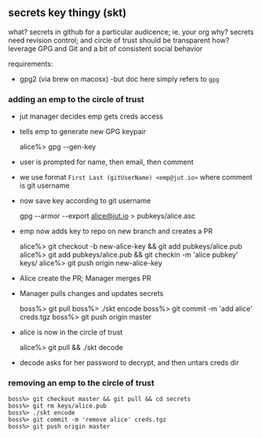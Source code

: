 ## secrets key thingy (skt)

what?  secrets in github for a particular audicence; ie. your org
why?   secrets need revision control; and circle of trust should be transparent
how?   leverage GPG and Git and a bit of consistent social behavior

requirements:

* gpg2 (via brew on macosx) -but doc here simply refers to `gpg`

### adding an emp to the circle of trust

* jut manager decides emp gets creds access
* tells emp to generate new GPG keypair

    alice%> gpg --gen-key

* user is prompted for name, then email, then comment
* we use format `First Last (gitUserName) <emp@jut.io>` where comment is git username
* now save key according to git username

    gpg --armor --export alice@jut.io > pubkeys/alice.asc

* emp now adds key to repo on new branch and creates a PR

    alice%> git checkout -b new-alice-key && git add pubkeys/alice.pub
    alice%> git add pubkeys/alice.pub && git checkin -m 'alice pubkey' keys/
    alice%> git push origin new-alice-key

* Alice create the PR; Manager merges PR
* Manager pulls changes and updates secrets

    boss%> git pull
    boss%> ./skt encode
    boss%> git commit -m 'add alice' creds.tgz
    boss%> git push origin master

* alice is now in the circle of trust

    alice%> git pull && ./skt decode

* decode asks for her password to decrypt, and then untars creds dir

### removing an emp to the circle of trust

    boss%> git checkout master && git pull && cd secrets
    boss%> git rm keys/alice.pub
    boss%> ./skt encode
    boss%> git commit -m 'remove alice' creds.tgz
    boss%> git push origin master

